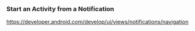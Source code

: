 ### Start an Activity from a Notification
https://developer.android.com/develop/ui/views/notifications/navigation
